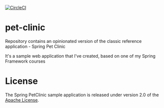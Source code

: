 [![CircleCI](
https://circleci.com/gh/JakuBB96/pet-clinic/tree/master.svg?style=svg)](https://circleci.com/gh/JakuBB96/pet-clinic/tree/master)

# pet-clinic


Repository contains an opinionated version of the classic reference application - Spring Pet Clinic

It's a sample web application that I've created, based on one of my Spring Framework courses


# License

The Spring PetClinic sample application is released under version 2.0 of the [Apache License](http://www.apache.org/licenses/LICENSE-2.0).
